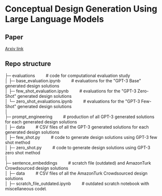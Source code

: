 # Conceptual Design Generation Using Large Language Models
## Paper
[Arxiv link](https://arxiv.org/abs/2306.01779)


## Repo structure
├─ evaluations &emsp; &emsp;# code for computational evaluation study\
│  ├─ base_evaluation.ipynb &emsp; &emsp;# evaluations for the "GPT-3 Base" generated design solutions\
│  ├─ few_shot_evaluation.ipynb &emsp; &emsp;# evaluations for the "GPT-3 Zero-Shot" generated design solutions\
│  └─ zero_shot_evaluations.ipynb &emsp; &emsp;# evaluations for the "GPT-3 Few-Shot" generated design solutions\
│ \
├─ prompt_engineering &emsp; &emsp;# production of all GPT-3 generated solutions for each generated design solutions\
│  ├─ data &emsp; &emsp;# CSV files of all the GPT-3 generated solutions for each generated design solutions\
│  ├─ few_shot.py &emsp; &emsp;# code to generate design solutions using GPT-3 few shot method\
│  ├─ zero_shot.py &emsp; &emsp;# code to generate design solutions using GPT-3 zero shot method\
│ \
├─ sentence_embeddings &emsp; &emsp;# scratch file (outdated) and AmazonTurk Crowdsourced design solutions\
│  ├─ data &emsp; &emsp;# CSV files of all the AmazonTurk Crowdsourced design solutions\
│  ├─ scratch_file_outdated.ipynb &emsp; &emsp;# outdated scratch notebook with miscellaneous code\

